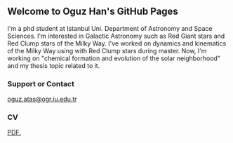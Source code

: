 ## Welcome to Oguz Han's GitHub Pages

I'm a phd student at Istanbul Uni. Department of Astronomy and Space Sciences.
I'm interested in Galactic Astronomy such as Red Giant stars and Red Clump stars of the Milky Way.
I've worked on dynamics and kinematics of the Milky Way using with Red Clump stars during master. Now, I'm working on "chemical formation and evolution of the solar neighborhood" and my thesis topic related to it.

### Support or Contact

oguz.atas@ogr.iu.edu.tr

### CV

<a href="github.oguzhanatas.io/documents/cv_eng.pdf" target="_blank">PDF.</a>

